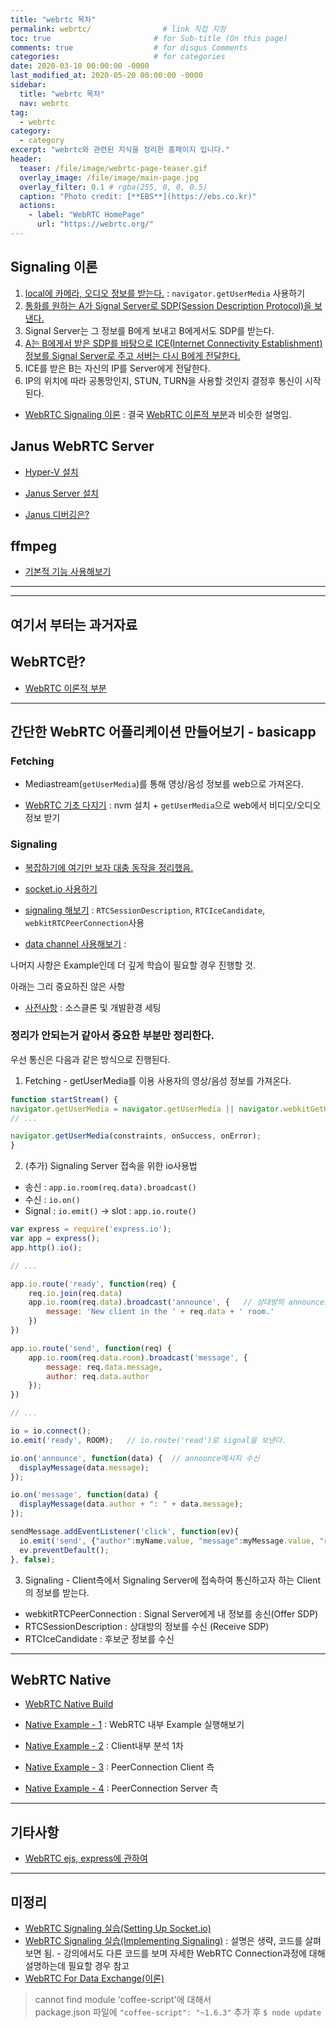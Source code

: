 ```yaml
---
title: "webrtc 목차"
permalink: webrtc/                # link 직접 지정
toc: true                       # for Sub-title (On this page)
comments: true                  # for disqus Comments
categories:                     # for categories
date: 2020-03-10 00:00:00 -0000
last_modified_at: 2020-05-20 00:00:00 -0000
sidebar:
  title: "webrtc 목차"
  nav: webrtc
tag:
  - webrtc
category:
  - category
excerpt: "webrtc와 관련된 지식을 정리한 홈페이지 입니다."
header:
  teaser: /file/image/webrtc-page-teaser.gif
  overlay_image: /file/image/main-page.jpg
  overlay_filter: 0.1 # rgba(255, 0, 0, 0.5)
  caption: "Photo credit: [**EBS**](https://ebs.co.kr)"
  actions:
    - label: "WebRTC HomePage"
      url: "https://webrtc.org/"
---
```


## Signaling 이론

1. [local에 카메라, 오디오 정보를 받는다.](/webrtc/sum_1/) : `navigator.getUserMedia` 사용하기
2. [통화를 원하는 A가 Signal Server로 SDP(Session Description Protocol)을 보낸다.](/webrtc/sum_2/)
3. Signal Server는 그 정보를 B에게 보내고 B에게서도 SDP를 받는다.
4. [A는 B에게서 받은 SDP를 바탕으로 ICE(Internet Connectivity Establishment) 정보를 Signal Server로 주고 서버는 다시 B에게 전달한다.](/webrtc/sum_3/)
5. ICE를 받은 B는 자신의 IP를 Server에게 전달한다.
6. IP의 위치에 따라 공통망인지, STUN, TURN을 사용할 것인지 결정후 통신이 시작된다.

* [WebRTC Signaling 이론](/webrtc/basicapp_02/) : 결국 [WebRTC 이론적 부분](/webrtc/basic/)과 비슷한 설명임.

## Janus WebRTC Server

* [Hyper-V 설치](/webrtc/janus/hyper-v/)
* [Janus Server 설치](/webrtc/janus/install/)

* [Janus 디버깅은?](/webrtc/janus/debug/)

## ffmpeg

* [기본적 기능 사용해보기](/webrtc/ffmepg/use/)

---
---

## 여기서 부터는 과거자료

## WebRTC란?

* [WebRTC 이론적 부분](/webrtc/basic/)

---

## 간단한 WebRTC 어플리케이션 만들어보기 - basicapp

### Fetching

* Mediastream(`getUserMedia`)를 통해 영상/음성 정보를 web으로 가져온다.

* [WebRTC 기초 다지기](/webrtc/basicapp_01/) : nvm 설치 + `getUserMedia`으로 web에서 비디오/오디오 정보 받기

### Signaling

* [복잡하기에 여기만 보자 대충 동작을 정리했음.](/webrtc/basic_arrange/)

* [socket.io 사용하기](/webrtc/basicapp_03/)
* [signaling 해보기](/webrtc/basicapp_04/) : `RTCSessionDescription`, `RTCIceCandidate`, `webkitRTCPeerConnection`사용
* [data channel 사용해보기](/webrtc/basicapp_05/) : 

나머지 사항은 Example인데 더 깊게 학습이 필요할 경우 진행할 것.

아래는 그리 중요하진 않은 사항

* [사전사항](/webrtc/basicapp_00/) : 소스클론 및 개발환경 세팅

### 정리가 안되는거 같아서 중요한 부분만 정리한다.

우선 통신은 다음과 같은 방식으로 진행된다.

1. Fetching - getUserMedia를 이용 사용자의 영상/음성 정보를 가져온다.

```js
function startStream() {
navigator.getUserMedia = navigator.getUserMedia || navigator.webkitGetUserMedia || navigator.mozGetUserMedia;
// ...

navigator.getUserMedia(constraints, onSuccess, onError);
}
```

2. (추가) Signaling Server 접속을 위한 io사용법

* 송신 : `app.io.room(req.data).broadcast()`
* 수신 : `io.on()`
* Signal : `io.emit()` -> slot : `app.io.route()`

```js
var express = require('express.io');
var app = express();
app.http().io();

// ...

app.io.route('ready', function(req) {
	req.io.join(req.data)
	app.io.room(req.data).broadcast('announce', {   // 상대방의 announce로 메시지 송신
		message: 'New client in the ' + req.data + ' room.'
	})
})

app.io.route('send', function(req) {
    app.io.room(req.data.room).broadcast('message', {
        message: req.data.message,
		author: req.data.author
    });
})

// ...

io = io.connect();
io.emit('ready', ROOM);   // io.route('read')로 signal을 보낸다.

io.on('announce', function(data) {  // announce메시지 수신 
  displayMessage(data.message);
});

io.on('message', function(data) {
  displayMessage(data.author + ": " + data.message);
});

sendMessage.addEventListener('click', function(ev){
  io.emit('send', {"author":myName.value, "message":myMessage.value, "room":ROOM});
  ev.preventDefault();
}, false);
```

3. Signaling - Client측에서 Signaling Server에 접속하여 통신하고자 하는 Client의 정보를 받는다.

* webkitRTCPeerConnection : Signal Server에게 내 정보를 송신(Offer SDP)
* RTCSessionDescription : 상대방의 정보를 수신 (Receive SDP)
* RTCIceCandidate : 후보군 정보를 수신

---

## WebRTC Native

* [WebRTC Native Build](/webrtc/native_build/)

* [Native Example - 1](/webrtc/native-example-1/) : WebRTC 내부 Example 실행해보기
* [Native Example - 2](/webrtc/native-example-2/) : Client내부 분석 1차
* [Native Example - 3](/webrtc/native-example-3/) : PeerConnection Client 측
* [Native Example - 4](/webrtc/native-example-4/) : PeerConnection Server 측

---

## 기타사항

* [WebRTC ejs, express에 관하여](https://8bitscoding.github.io/webrtc-ejs-express/)

---

## 미정리

* [WebRTC Signaling 실습(Setting Up Socket.io)](https://8bitscoding.github.io/webrtc-signaling2/)
* [WebRTC Signaling 실습(Implementing Signaling)](https://8bitscoding.github.io/webrtc-Implementing-Signaling/) : 설명은 생략, 코드를 살펴보면 됨. - 강의에서도 다른 코드를 보며 자세한 WebRTC Connection과정에 대해 설명하는데 필요할 경우 참고
* [WebRTC For Data Exchange(이론)](https://8bitscoding.github.io/webrtc-data-exchange/)

> cannot find module 'coffee-script'에 대해서<br>
> package.json 파일에 `"coffee-script": "~1.6.3"` 추가 후 `$ node update`